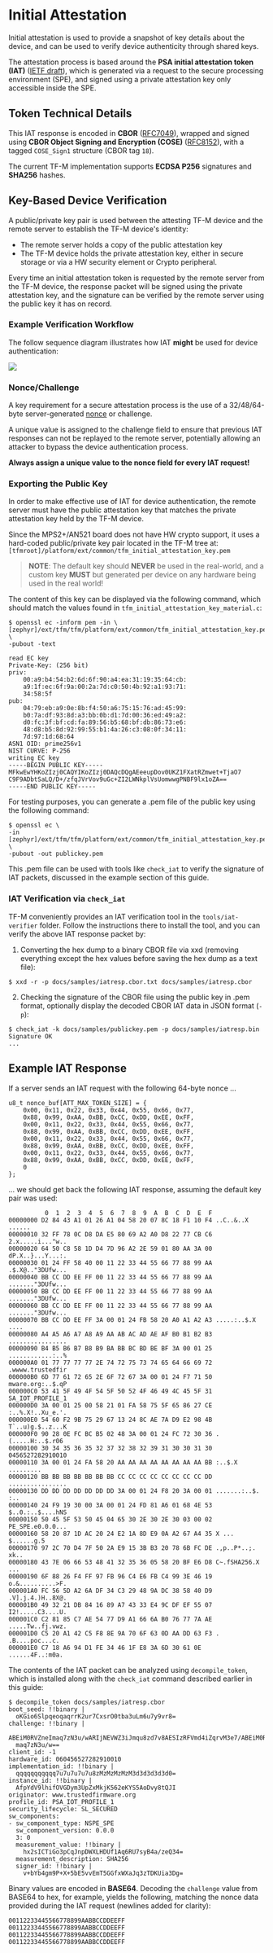 # Initial Attestation

Initial attestation is used to provide a snapshot of key details about the
device, and can be used to verify device authenticity through shared keys.

The attestation process is based around the **PSA initial attestation token
(IAT)** ([IETF draft][IA1]), which is generated via a request to the secure
processing environment (SPE), and signed using a private attestation key only
accessible inside the SPE.

[IA1]:https://datatracker.ietf.org/doc/draft-tschofenig-rats-psa-token/

## Token Technical Details

This IAT response is encoded in **CBOR** ([RFC7049][TTD1]), wrapped and
signed using **CBOR Object Signing and Encryption (COSE)** ([RFC8152][TTD1]),
with a tagged `COSE_Sign1` structure (CBOR tag `18`).

The current TF-M implementation supports **ECDSA P256** signatures and
**SHA256** hashes.

[TTD1]:https://tools.ietf.org/html/rfc7049
[TTD2]:https://tools.ietf.org/html/rfc8152

## Key-Based Device Verification

A public/private key pair is used between the attesting TF-M device and the
remote server to establish the TF-M device's identity:

- The remote server holds a copy of the public attestation key
- The TF-M device holds the private attestation key, either in secure storage
  or via a HW security element or Crypto peripheral.

Every time an initial attestation token is requested by the remote server from
the TF-M device, the response packet will be signed using the private
attestation key, and the signature can be verified by the remote server using
the public key it has on record.

### Example Verification Workflow

The follow sequence diagram illustrates how IAT **might** be used for device
authentication:

![][fig1]

[fig1]:img/iat_auth.png

### Nonce/Challenge

A key requirement for a secure attestation process is the use of a
32/48/64-byte server-generated [nonce][NCP1] or challenge.

A unique value is assigned to the challenge field to ensure that previous IAT
responses can not be replayed to the remote server, potentially allowing an
attacker to bypass the device authentication process.

**Always assign a unique value to the nonce field for every IAT request!**

[NCP1]:https://en.wikipedia.org/wiki/Cryptographic_nonce

### Exporting the Public Key

In order to make effective use of IAT for device authentication, the remote
server must have the public attestation key that matches the private
attestation key held by the TF-M device.

Since the MPS2+/AN521 board does not have HW crypto support, it uses a
hard-coded public/private key pair located in the TF-M tree at:
`[tfmroot]/platform/ext/common/tfm_initial_attestation_key.pem`

> **NOTE**: The default key should **NEVER** be used in the real-world, and a
  custom key **MUST** but generated per device on any hardware being used in
  the real world!

The content of this key can be displayed via the following command, which
should match the values found in
`tfm_initial_attestation_key_material.c`:

```
$ openssl ec -inform pem -in \
[zephyr]/ext/tfm/tfm/platform/ext/common/tfm_initial_attestation_key.pem \
-pubout -text

read EC key
Private-Key: (256 bit)
priv:
    00:a9:b4:54:b2:6d:6f:90:a4:ea:31:19:35:64:cb:
    a9:1f:ec:6f:9a:00:2a:7d:c0:50:4b:92:a1:93:71:
    34:58:5f
pub:
    04:79:eb:a9:0e:8b:f4:50:a6:75:15:76:ad:45:99:
    b0:7a:df:93:8d:a3:bb:0b:d1:7d:00:36:ed:49:a2:
    d0:fc:3f:bf:cd:fa:89:56:b5:68:bf:db:86:73:e6:
    48:d8:b5:8d:92:99:55:b1:4a:26:c3:08:0f:34:11:
    7d:97:1d:68:64
ASN1 OID: prime256v1
NIST CURVE: P-256
writing EC key
-----BEGIN PUBLIC KEY-----
MFkwEwYHKoZIzj0CAQYIKoZIzj0DAQcDQgAEeeupDov0UKZ1FXatRZmwet+TjaO7
C9F9ADbtSaLQ/D+/zfqJVrVov9uGc+ZI2LWNkplVsUomwwgPNBF9lx1oZA==
-----END PUBLIC KEY-----
```

For testing purposes, you can generate a .pem file of the public key using
the following command:

```
$ openssl ec \
-in [zephyr]/ext/tfm/tfm/platform/ext/common/tfm_initial_attestation_key.pem \
-pubout -out publickey.pem
```

This .pem file can be used with tools like `check_iat` to verify the signature
of IAT packets, discussed in the example section of this guide.

### IAT Verification via `check_iat`

TF-M conveniently provides an IAT verification tool in the
`tools/iat-verifier` folder. Follow the instructions there to install the
tool, and you can verify the above IAT response packet by:

1. Converting the hex dump to a binary CBOR file via xxd (removing everything
   except the hex values before saving the hex dump as a text file):

```
$ xxd -r -p docs/samples/iatresp.cbor.txt docs/samples/iatresp.cbor
```

2. Checking the signature of the CBOR file using the public key in .pem
   format, optionally display the decoded CBOR IAT data in JSON format (`-p`):

```
$ check_iat -k docs/samples/publickey.pem -p docs/samples/iatresp.bin
Signature OK
...
```

## Example IAT Response

If a server sends an IAT request with the following 64-byte nonce ...

```
u8_t nonce_buf[ATT_MAX_TOKEN_SIZE] = {
	0x00, 0x11, 0x22, 0x33, 0x44, 0x55, 0x66, 0x77,
	0x88, 0x99, 0xAA, 0xBB, 0xCC, 0xDD, 0xEE, 0xFF,
	0x00, 0x11, 0x22, 0x33, 0x44, 0x55, 0x66, 0x77,
	0x88, 0x99, 0xAA, 0xBB, 0xCC, 0xDD, 0xEE, 0xFF,
	0x00, 0x11, 0x22, 0x33, 0x44, 0x55, 0x66, 0x77,
	0x88, 0x99, 0xAA, 0xBB, 0xCC, 0xDD, 0xEE, 0xFF,
	0x00, 0x11, 0x22, 0x33, 0x44, 0x55, 0x66, 0x77,
	0x88, 0x99, 0xAA, 0xBB, 0xCC, 0xDD, 0xEE, 0xFF,
	0
};
```

... we should get back the following IAT response, assuming the default
key pair was used:

```
          0  1  2  3  4  5  6  7  8  9  A  B  C  D  E  F
00000000 D2 84 43 A1 01 26 A1 04 58 20 07 8C 18 F1 10 F4 ..C..&..X ......
00000010 32 FF 78 0C D8 DA E5 80 69 A2 A0 D8 22 77 CB C6 2.x.....i..."w..
00000020 64 50 C8 58 1D D4 7D 96 A2 2E 59 01 80 AA 3A 00 dP.X..}...Y...:.
00000030 01 24 FF 58 40 00 11 22 33 44 55 66 77 88 99 AA .$.X@.."3DUfw...
00000040 BB CC DD EE FF 00 11 22 33 44 55 66 77 88 99 AA ......."3DUfw...
00000050 BB CC DD EE FF 00 11 22 33 44 55 66 77 88 99 AA ......."3DUfw...
00000060 BB CC DD EE FF 00 11 22 33 44 55 66 77 88 99 AA ......."3DUfw...
00000070 BB CC DD EE FF 3A 00 01 24 FB 58 20 A0 A1 A2 A3 .....:..$.X ....
00000080 A4 A5 A6 A7 A8 A9 AA AB AC AD AE AF B0 B1 B2 B3 ................
00000090 B4 B5 B6 B7 B8 B9 BA BB BC BD BE BF 3A 00 01 25 ............:..%
000000A0 01 77 77 77 77 2E 74 72 75 73 74 65 64 66 69 72 .wwww.trustedfir
000000B0 6D 77 61 72 65 2E 6F 72 67 3A 00 01 24 F7 71 50 mware.org:..$.qP
000000C0 53 41 5F 49 4F 54 5F 50 52 4F 46 49 4C 45 5F 31 SA_IOT_PROFILE_1
000000D0 3A 00 01 25 00 58 21 01 FA 58 75 5F 65 86 27 CE :..%.X!..Xu_e.'.
000000E0 54 60 F2 9B 75 29 67 13 24 8C AE 7A D9 E2 98 4B T`..u)g.$..z...K
000000F0 90 28 0E FC BC B5 02 48 3A 00 01 24 FC 72 30 36 .(.....H:..$.r06
00000100 30 34 35 36 35 32 37 32 38 32 39 31 30 30 31 30 0456527282910010
00000110 3A 00 01 24 FA 58 20 AA AA AA AA AA AA AA AA BB :..$.X .........
00000120 BB BB BB BB BB BB BB CC CC CC CC CC CC CC CC DD ................
00000130 DD DD DD DD DD DD DD 3A 00 01 24 F8 20 3A 00 01 .......:..$. :..
00000140 24 F9 19 30 00 3A 00 01 24 FD 81 A6 01 68 4E 53 $..0.:..$....hNS
00000150 50 45 5F 53 50 45 04 65 30 2E 30 2E 30 03 00 02 PE_SPE.e0.0.0...
00000160 58 20 87 1D AC 20 24 E2 1A 8D E9 0A A2 67 A4 35 X ... $......g.5
00000170 97 2C 70 D4 7F 50 2A E9 15 3B B3 20 78 6B FC DE .,p..P*..;. xk..
00000180 43 7E 06 66 53 48 41 32 35 36 05 58 20 BF E6 D8 C~.fSHA256.X ...
00000190 6F 88 26 F4 FF 97 FB 96 C4 E6 FB C4 99 3E 46 19 o.&..........>F.
000001A0 FC 56 5D A2 6A DF 34 C3 29 48 9A DC 38 58 40 D9 .V].j.4.)H..8X@.
000001B0 49 32 21 DB 84 16 89 A7 43 33 E4 9C DF EF 55 07 I2!.....C3....U.
000001C0 C2 81 85 C7 AE 54 77 D9 A1 66 6A B0 76 77 7A AE .....Tw..fj.vwz.
000001D0 C5 20 A1 42 C5 F8 8E 9A 70 6F 63 0D AA DD 63 F3 . .B....poc...c.
000001E0 C7 18 A6 94 D1 FE 34 46 1F E8 3A 6D 30 61 0E    ......4F..:m0a.
```

The contents of the IAT packet can be analyzed using `decompile_token`, which
is installed along with the `check_iat` command described earlier in this
guide:

```
$ decompile_token docs/samples/iatresp.cbor
boot_seed: !!binary |
  oKGio6SlpqeoqaqrrK2ur7CxsrO0tba3uLm6u7y9vr8=
challenge: !!binary |
  ABEiM0RVZneImaq7zN3u/wARIjNEVWZ3iJmqu8zd7v8AESIzRFVmd4iZqrvM3e7/ABEiM0RVZneI
  maq7zN3u/w==
client_id: -1
hardware_id: 060456527282910010
implementation_id: !!binary |
  qqqqqqqqqqq7u7u7u7u7u8zMzMzMzMzM3d3d3d3d3d0=
instance_id: !!binary |
  AfpYdV9lhifOVGDym3UpZxMkjK562eKYS5AoDvy8tQJI
originator: www.trustedfirmware.org
profile_id: PSA_IOT_PROFILE_1
security_lifecycle: SL_SECURED
sw_components:
- sw_component_type: NSPE_SPE
  sw_component_version: 0.0.0
  3: 0
  measurement_value: !!binary |
    hx2sICTiGo3pCqJnpDWXLHDUf1Aq6RU7syB4a/zeQ34=
  measurement_description: SHA256
  signer_id: !!binary |
    v+bYb4gm9P+X+5bE5vvEmT5GGfxWXaJq3zTDKUia3Dg=
```

Binary values are encoded in **BASE64**. Decoding the `challenge` value from
BASE64 to hex, for example, yields the following, matching the nonce data
provided during the IAT request (newlines added for clarity):

```
00112233445566778899AABBCCDDEEFF
00112233445566778899AABBCCDDEEFF
00112233445566778899AABBCCDDEEFF
00112233445566778899AABBCCDDEEFF
```
